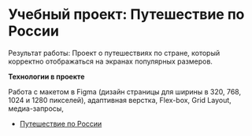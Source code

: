 # Учебный проект: Путешествие по России

Результат работы: Проект о путешествиях по стране, который корректно отображаться на экранах популярных размеров.

**Технологии в проекте**

Работа с макетом в Figma (дизайн страницы для ширины в 320, 768, 1024 и 1280 пикселей), адаптивная верстка, Flex-box, Grid Layout, медиа-запросы,


* [Путешествие по России](https://komkovaa.github.io/russian-travel/)

